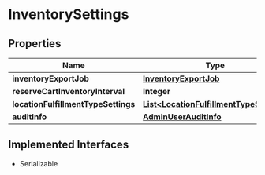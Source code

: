 

# InventorySettings


## Properties

| Name | Type | Description | Notes |
|------------ | ------------- | ------------- | -------------|
|**inventoryExportJob** | [**InventoryExportJob**](InventoryExportJob.md) |  |  [optional] |
|**reserveCartInventoryInterval** | **Integer** |  |  [optional] |
|**locationFulfillmentTypeSettings** | [**List&lt;LocationFulfillmentTypeSetting&gt;**](LocationFulfillmentTypeSetting.md) |  |  [optional] |
|**auditInfo** | [**AdminUserAuditInfo**](AdminUserAuditInfo.md) |  |  [optional] |


## Implemented Interfaces

* Serializable


